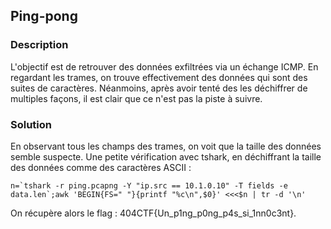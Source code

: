 ## Ping-pong

### Description

L'objectif est de retrouver des données exfiltrées via un échange ICMP.
En regardant les trames, on trouve effectivement des données qui sont des suites de caractères.
Néanmoins, après avoir tenté des les déchiffrer de multiples façons, il est clair que ce n'est pas la piste à suivre.

### Solution

En observant tous les champs des trames, on voit que la taille des données semble suspecte.
Une petite vérification avec tshark, en déchiffrant la taille des données comme des caractères ASCII :
```
n=`tshark -r ping.pcapng -Y "ip.src == 10.1.0.10" -T fields -e data.len`;awk 'BEGIN{FS=" "}{printf "%c\n",$0}' <<<$n | tr -d '\n'
```
On récupère alors le flag : 404CTF{Un_p1ng_p0ng_p4s_si_1nn0c3nt}.